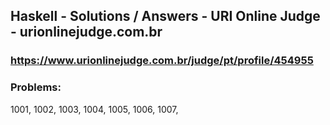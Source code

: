 ## Haskell - Solutions / Answers - URI Online Judge - urionlinejudge.com.br

### https://www.urionlinejudge.com.br/judge/pt/profile/454955

### Problems:

1001, 1002, 1003, 1004, 1005, 1006, 1007,
